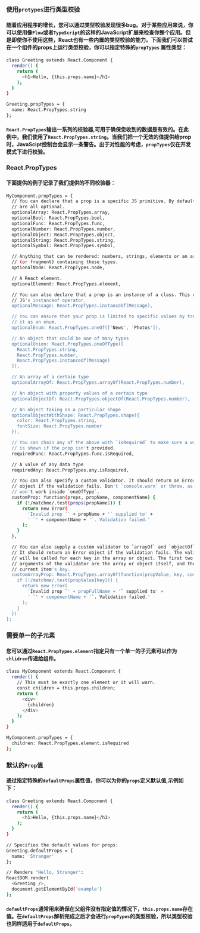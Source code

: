 ### 使用`protypes`进行类型校验
#### 随着应用程序的增长，您可以通过类型校验发现很多bug。对于某些应用来说，你可以使用像`Flow`或者`TypeScript`的这样的JavaScript扩展来检查你整个应用。但是即使你不使用这些，React也有一些内置的类型校验的能力。下面我们可以尝试在一个组件的props上运行类型校验，你可以指定特殊的`propTypes` 属性类型：
```bash
class Greeting extends React.Component {
  render() {
    return (
      <h1>Hello, {this.props.name}</h1>
    );
  }
}

Greeting.propTypes = {
  name: React.PropTypes.string
};
```
#### `React.PropTypes`输出一系列的校验器,可用于确保您收到的数据是有效的。在此例中，我们使用了`React.PropTypes.string`。当我们把一个无效的值提供给prop时，JavaScipt控制台会显示一条警告。出于对性能的考虑，`propTypes`仅在开发模式下进行校验。
### React.PropTypes
#### 下面提供的例子记录了我们提供的不同校验器：
```bash
MyComponent.propTypes = {
  // You can declare that a prop is a specific JS primitive. By default, these
  // are all optional.
  optionalArray: React.PropTypes.array,
  optionalBool: React.PropTypes.bool,
  optionalFunc: React.PropTypes.func,
  optionalNumber: React.PropTypes.number,
  optionalObject: React.PropTypes.object,
  optionalString: React.PropTypes.string,
  optionalSymbol: React.PropTypes.symbol,

  // Anything that can be rendered: numbers, strings, elements or an array
  // (or fragment) containing these types.
  optionalNode: React.PropTypes.node,

  // A React element.
  optionalElement: React.PropTypes.element,

  // You can also declare that a prop is an instance of a class. This uses
  // JS's instanceof operator.
  optionalMessage: React.PropTypes.instanceOf(Message),

  // You can ensure that your prop is limited to specific values by treating
  // it as an enum.
  optionalEnum: React.PropTypes.oneOf(['News', 'Photos']),

  // An object that could be one of many types
  optionalUnion: React.PropTypes.oneOfType([
    React.PropTypes.string,
    React.PropTypes.number,
    React.PropTypes.instanceOf(Message)
  ]),

  // An array of a certain type
  optionalArrayOf: React.PropTypes.arrayOf(React.PropTypes.number),

  // An object with property values of a certain type
  optionalObjectOf: React.PropTypes.objectOf(React.PropTypes.number),

  // An object taking on a particular shape
  optionalObjectWithShape: React.PropTypes.shape({
    color: React.PropTypes.string,
    fontSize: React.PropTypes.number
  }),

  // You can chain any of the above with `isRequired` to make sure a warning
  // is shown if the prop isn't provided.
  requiredFunc: React.PropTypes.func.isRequired,

  // A value of any data type
  requiredAny: React.PropTypes.any.isRequired,

  // You can also specify a custom validator. It should return an Error
  // object if the validation fails. Don't `console.warn` or throw, as this
  // won't work inside `oneOfType`.
  customProp: function(props, propName, componentName) {
    if (!/matchme/.test(props[propName])) {
      return new Error(
        'Invalid prop `' + propName + '` supplied to' +
        ' `' + componentName + '`. Validation failed.'
      );
    }
  },

  // You can also supply a custom validator to `arrayOf` and `objectOf`.
  // It should return an Error object if the validation fails. The validator
  // will be called for each key in the array or object. The first two
  // arguments of the validator are the array or object itself, and the
  // current item's key.
  customArrayProp: React.PropTypes.arrayOf(function(propValue, key, componentName, location, propFullName) {
    if (!/matchme/.test(propValue[key])) {
      return new Error(
        'Invalid prop `' + propFullName + '` supplied to' +
        ' `' + componentName + '`. Validation failed.'
      );
    }
  })
};
```
### 需要单一的子元素
#### 您可以通过`React.PropTypes.element`指定只有一个单一的子元素可以作为`chlidren`传递给组件。
```bash
class MyComponent extends React.Component {
  render() {
    // This must be exactly one element or it will warn.
    const children = this.props.children;
    return (
      <div>
        {children}
      </div>
    );
  }
}

MyComponent.propTypes = {
  children: React.PropTypes.element.isRequired
};
```
### 默认的`Prop`值
#### 通过指定特殊的`defaultProps`属性值，你可以为你的`props`定义默认值,示例如下：
```bash
class Greeting extends React.Component {
  render() {
    return (
      <h1>Hello, {this.props.name}</h1>
    );
  }
}

// Specifies the default values for props:
Greeting.defaultProps = {
  name: 'Stranger'
};

// Renders "Hello, Stranger":
ReactDOM.render(
  <Greeting />,
  document.getElementById('example')
);
```
#### `defaultProps`通常用来确保在父组件没有指定值的情况下，`this.props.name`存在值。在`defaultProps`解析完成之后才会进行`propTypes`的类型校验，所以类型校验也同样适用于`defaultProps`。